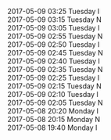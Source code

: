 2017-05-09 03:25 Tuesday  I  
2017-05-09 03:15 Tuesday  N  
2017-05-09 03:05 Tuesday  I  
2017-05-09 02:55 Tuesday  N  
2017-05-09 02:50 Tuesday  I  
2017-05-09 02:45 Tuesday  N  
2017-05-09 02:40 Tuesday  I  
2017-05-09 02:35 Tuesday  N  
2017-05-09 02:25 Tuesday  I  
2017-05-09 02:15 Tuesday  N  
2017-05-09 02:10 Tuesday  I  
2017-05-09 02:05 Tuesday  N  
2017-05-08 20:20 Monday  I  
2017-05-08 20:15 Monday  N  
2017-05-08 19:40 Monday  I  
